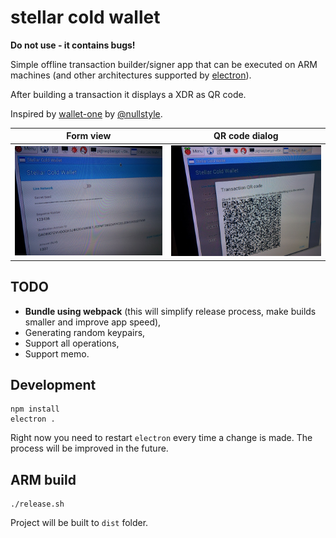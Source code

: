 # stellar cold wallet

**Do not use - it contains bugs!**

Simple offline transaction builder/signer app that can be executed on ARM machines (and other architectures supported by [electron](http://electron.atom.io/)).

After building a transaction it displays a XDR as QR code.

Inspired by [wallet-one](https://github.com/nullstyle/wallet-one) by [@nullstyle](https://github.com/nullstyle).

Form view  | QR code dialog
------------- | -------------
![Form](./images/1.jpg)  | ![QR code](./images/2.jpg)


## TODO

* **Bundle using webpack** (this will simplify release process, make builds smaller and improve app speed),
* Generating random keypairs,
* Support all operations,
* Support memo.

## Development

```
npm install
electron .
```

Right now you need to restart `electron` every time a change is made. The process will be improved in the future.

## ARM build

```
./release.sh
```

Project will be built to `dist` folder.
